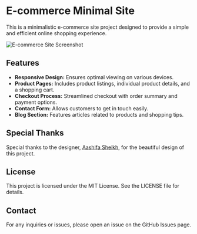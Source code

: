 # E-commerce Minimal Site

This is a minimalistic e-commerce site project designed to provide a simple and efficient online shopping experience.

![E-commerce Site Screenshot](screenshot.png)


## Features

- **Responsive Design:** Ensures optimal viewing on various devices.
- **Product Pages:** Includes product listings, individual product details, and a shopping cart.
- **Checkout Process:** Streamlined checkout with order summary and payment options.
- **Contact Form:** Allows customers to get in touch easily.
- **Blog Section:** Features articles related to products and shopping tips.

## Special Thanks

Special thanks to the designer, [Aashifa Sheikh](https://dribbble.com/aashifasheikh12), for the beautiful design of this project.

## License

This project is licensed under the MIT License. See the LICENSE file for details.

## Contact

For any inquiries or issues, please open an issue on the GitHub Issues page.
